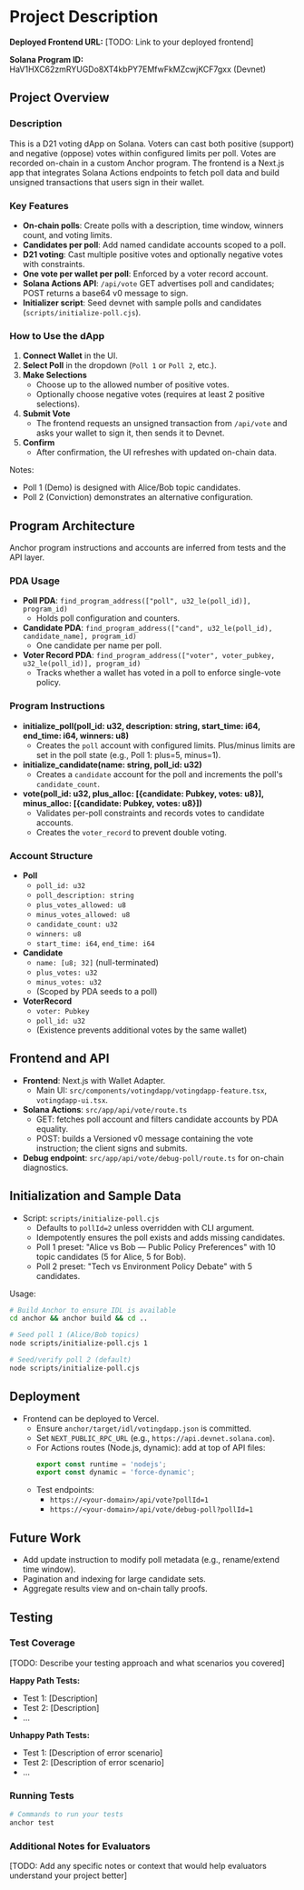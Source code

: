 # Project Description

**Deployed Frontend URL:** [TODO: Link to your deployed frontend]

**Solana Program ID:** HaV1HXC62zmRYUGDo8XT4kbPY7EMfwFkMZcwjKCF7gxx (Devnet)

## Project Overview

### Description
This is a D21 voting dApp on Solana. Voters can cast both positive (support) and negative (oppose) votes within configured limits per poll. Votes are recorded on-chain in a custom Anchor program. The frontend is a Next.js app that integrates Solana Actions endpoints to fetch poll data and build unsigned transactions that users sign in their wallet.

### Key Features
- **On-chain polls**: Create polls with a description, time window, winners count, and voting limits.
- **Candidates per poll**: Add named candidate accounts scoped to a poll.
- **D21 voting**: Cast multiple positive votes and optionally negative votes with constraints.
- **One vote per wallet per poll**: Enforced by a voter record account.
- **Solana Actions API**: `/api/vote` GET advertises poll and candidates; POST returns a base64 v0 message to sign.
- **Initializer script**: Seed devnet with sample polls and candidates (`scripts/initialize-poll.cjs`).

### How to Use the dApp
1. **Connect Wallet** in the UI.
2. **Select Poll** in the dropdown (`Poll 1` or `Poll 2`, etc.).
3. **Make Selections**
   - Choose up to the allowed number of positive votes.
   - Optionally choose negative votes (requires at least 2 positive selections).
4. **Submit Vote**
   - The frontend requests an unsigned transaction from `/api/vote` and asks your wallet to sign it, then sends it to Devnet.
5. **Confirm**
   - After confirmation, the UI refreshes with updated on-chain data.

Notes:
- Poll 1 (Demo) is designed with Alice/Bob topic candidates.
- Poll 2 (Conviction) demonstrates an alternative configuration.

## Program Architecture
Anchor program instructions and accounts are inferred from tests and the API layer.

### PDA Usage
- **Poll PDA**: `find_program_address(["poll", u32_le(poll_id)], program_id)`
  - Holds poll configuration and counters.
- **Candidate PDA**: `find_program_address(["cand", u32_le(poll_id), candidate_name], program_id)`
  - One candidate per name per poll.
- **Voter Record PDA**: `find_program_address(["voter", voter_pubkey, u32_le(poll_id)], program_id)`
  - Tracks whether a wallet has voted in a poll to enforce single-vote policy.

### Program Instructions
- **initialize_poll(poll_id: u32, description: string, start_time: i64, end_time: i64, winners: u8)**
  - Creates the `poll` account with configured limits. Plus/minus limits are set in the poll state (e.g., Poll 1: plus=5, minus=1).
- **initialize_candidate(name: string, poll_id: u32)**
  - Creates a `candidate` account for the poll and increments the poll's `candidate_count`.
- **vote(poll_id: u32, plus_alloc: [{candidate: Pubkey, votes: u8}], minus_alloc: [{candidate: Pubkey, votes: u8}])**
  - Validates per-poll constraints and records votes to candidate accounts.
  - Creates the `voter_record` to prevent double voting.

### Account Structure
- **Poll**
  - `poll_id: u32`
  - `poll_description: string`
  - `plus_votes_allowed: u8`
  - `minus_votes_allowed: u8`
  - `candidate_count: u32`
  - `winners: u8`
  - `start_time: i64`, `end_time: i64`
- **Candidate**
  - `name: [u8; 32]` (null-terminated)
  - `plus_votes: u32`
  - `minus_votes: u32`
  - (Scoped by PDA seeds to a poll)
- **VoterRecord**
  - `voter: Pubkey`
  - `poll_id: u32`
  - (Existence prevents additional votes by the same wallet)

## Frontend and API
- **Frontend**: Next.js with Wallet Adapter.
  - Main UI: `src/components/votingdapp/votingdapp-feature.tsx`, `votingdapp-ui.tsx`.
- **Solana Actions**: `src/app/api/vote/route.ts`
  - GET: fetches poll account and filters candidate accounts by PDA equality.
  - POST: builds a Versioned v0 message containing the vote instruction; the client signs and submits.
- **Debug endpoint**: `src/app/api/vote/debug-poll/route.ts` for on-chain diagnostics.

## Initialization and Sample Data
- Script: `scripts/initialize-poll.cjs`
  - Defaults to `pollId=2` unless overridden with CLI argument.
  - Idempotently ensures the poll exists and adds missing candidates.
  - Poll 1 preset: "Alice vs Bob — Public Policy Preferences" with 10 topic candidates (5 for Alice, 5 for Bob).
  - Poll 2 preset: "Tech vs Environment Policy Debate" with 5 candidates.

Usage:
```bash
# Build Anchor to ensure IDL is available
cd anchor && anchor build && cd ..

# Seed poll 1 (Alice/Bob topics)
node scripts/initialize-poll.cjs 1

# Seed/verify poll 2 (default)
node scripts/initialize-poll.cjs
```

## Deployment
- Frontend can be deployed to Vercel.
  - Ensure `anchor/target/idl/votingdapp.json` is committed.
  - Set `NEXT_PUBLIC_RPC_URL` (e.g., `https://api.devnet.solana.com`).
  - For Actions routes (Node.js, dynamic): add at top of API files:
    ```ts
    export const runtime = 'nodejs';
    export const dynamic = 'force-dynamic';
    ```
  - Test endpoints:
    - `https://<your-domain>/api/vote?pollId=1`
    - `https://<your-domain>/api/vote/debug-poll?pollId=1`

## Future Work
- Add update instruction to modify poll metadata (e.g., rename/extend time window).
- Pagination and indexing for large candidate sets.
- Aggregate results view and on-chain tally proofs.

## Testing

### Test Coverage
[TODO: Describe your testing approach and what scenarios you covered]

**Happy Path Tests:**
- Test 1: [Description]
- Test 2: [Description]
- ...

**Unhappy Path Tests:**
- Test 1: [Description of error scenario]
- Test 2: [Description of error scenario]
- ...

### Running Tests
```bash
# Commands to run your tests
anchor test
```

### Additional Notes for Evaluators

[TODO: Add any specific notes or context that would help evaluators understand your project better]